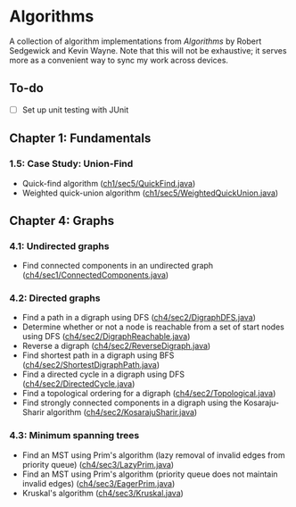 # Algorithms

A collection of algorithm implementations from *Algorithms* by Robert Sedgewick and Kevin Wayne. Note that this will not be exhaustive; it serves more as a convenient way to sync my work across devices.

## To-do

* [ ] Set up unit testing with JUnit

## Chapter 1: Fundamentals

### 1.5: Case Study: Union-Find

* Quick-find algorithm ([ch1/sec5/QuickFind.java](ch1/sec5/QuickFind.java))
* Weighted quick-union algorithm ([ch1/sec5/WeightedQuickUnion.java](ch1/sec5/WeightedQuickUnion.java))

## Chapter 4: Graphs

### 4.1: Undirected graphs

* Find connected components in an undirected graph ([ch4/sec1/ConnectedComponents.java](ch4/sec1/ConnectedComponents.java))

### 4.2: Directed graphs

* Find a path in a digraph using DFS ([ch4/sec2/DigraphDFS.java](ch4/sec2/DigraphDFS.java))
* Determine whether or not a node is reachable from a set of start nodes using DFS ([ch4/sec2/DigraphReachable.java](ch4/sec2/DigraphReachable.java))
* Reverse a digraph ([ch4/sec2/ReverseDigraph.java](ch4/sec2/ReverseDigraph.java))
* Find shortest path in a digraph using BFS ([ch4/sec2/ShortestDigraphPath.java](ch4/sec2/ShortestDigraphPath.java))
* Find a directed cycle in a digraph using DFS ([ch4/sec2/DirectedCycle.java](ch4/sec2/DirectedCycle.java))
* Find a topological ordering for a digraph ([ch4/sec2/Topological.java](ch4/sec2/Topological.java))
* Find strongly connected components in a digraph using the Kosaraju-Sharir algorithm ([ch4/sec2/KosarajuSharir.java](ch4/sec2/KosarajuSharir.java))

### 4.3: Minimum spanning trees

* Find an MST using Prim's algorithm (lazy removal of invalid edges from priority queue) ([ch4/sec3/LazyPrim.java](ch4/sec3/LazyPrim.java))
* Find an MST using Prim's algorithm (priority queue does not maintain invalid edges) ([ch4/sec3/EagerPrim.java](ch4/sec3/EagerPrim.java))
* Kruskal's algorithm ([ch4/sec3/Kruskal.java](ch4/sec3/Kruskal.java))
